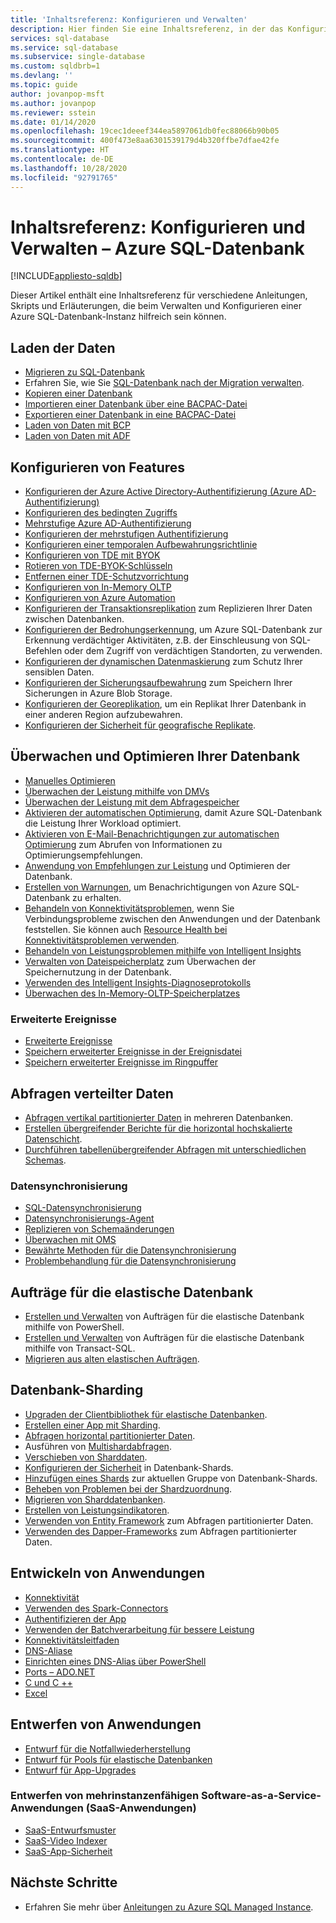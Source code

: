 ```yaml
---
title: 'Inhaltsreferenz: Konfigurieren und Verwalten'
description: Hier finden Sie eine Inhaltsreferenz, in der das Konfigurieren und Verwalten von Azure SQL-Datenbank erläutert wird.
services: sql-database
ms.service: sql-database
ms.subservice: single-database
ms.custom: sqldbrb=1
ms.devlang: ''
ms.topic: guide
author: jovanpop-msft
ms.author: jovanpop
ms.reviewer: sstein
ms.date: 01/14/2020
ms.openlocfilehash: 19cec1deeef344ea5897061db0fec88066b90b05
ms.sourcegitcommit: 400f473e8aa6301539179d4b320ffbe7dfae42fe
ms.translationtype: HT
ms.contentlocale: de-DE
ms.lasthandoff: 10/28/2020
ms.locfileid: "92791765"
---
```

# <a name="configure-and-manage-content-reference---azure-sql-database"></a>Inhaltsreferenz: Konfigurieren und Verwalten – Azure SQL-Datenbank
[!INCLUDE[appliesto-sqldb](../includes/appliesto-sqldb.md)]

Dieser Artikel enthält eine Inhaltsreferenz für verschiedene Anleitungen, Skripts und Erläuterungen, die beim Verwalten und Konfigurieren einer Azure SQL-Datenbank-Instanz hilfreich sein können. 

## <a name="load-data"></a>Laden der Daten

- [Migrieren zu SQL-Datenbank](migrate-to-database-from-sql-server.md)
- Erfahren Sie, wie Sie [SQL-Datenbank nach der Migration verwalten](manage-data-after-migrating-to-database.md).
- [Kopieren einer Datenbank](database-copy.md)
- [Importieren einer Datenbank über eine BACPAC-Datei](database-import.md)
- [Exportieren einer Datenbank in eine BACPAC-Datei](database-export.md)
- [Laden von Daten mit BCP](../load-from-csv-with-bcp.md)
- [Laden von Daten mit ADF](../../data-factory/connector-azure-sql-database.md?toc=/azure/sql-database/toc.json)

## <a name="configure-features"></a>Konfigurieren von Features

- [Konfigurieren der Azure Active Directory-Authentifizierung (Azure AD-Authentifizierung)](authentication-aad-configure.md)
- [Konfigurieren des bedingten Zugriffs](conditional-access-configure.md)
- [Mehrstufige Azure AD-Authentifizierung](authentication-mfa-ssms-overview.md)
- [Konfigurieren der mehrstufigen Authentifizierung](authentication-mfa-ssms-configure.md)
- [Konfigurieren einer temporalen Aufbewahrungsrichtlinie](temporal-tables-retention-policy.md)
- [Konfigurieren von TDE mit BYOK](transparent-data-encryption-byok-configure.md)
- [Rotieren von TDE-BYOK-Schlüsseln](transparent-data-encryption-byok-key-rotation.md)
- [Entfernen einer TDE-Schutzvorrichtung](transparent-data-encryption-byok-remove-tde-protector.md)
- [Konfigurieren von In-Memory OLTP](../in-memory-oltp-configure.md)
- [Konfigurieren von Azure Automation](automation-manage.md)
- [Konfigurieren der Transaktionsreplikation](replication-to-sql-database.md) zum Replizieren Ihrer Daten zwischen Datenbanken.
- [Konfigurieren der Bedrohungserkennung](threat-detection-configure.md), um Azure SQL-Datenbank zur Erkennung verdächtiger Aktivitäten, z.B. der Einschleusung von SQL-Befehlen oder dem Zugriff von verdächtigen Standorten, zu verwenden.
- [Konfigurieren der dynamischen Datenmaskierung](dynamic-data-masking-configure-portal.md) zum Schutz Ihrer sensiblen Daten.
- [Konfigurieren der Sicherungsaufbewahrung](long-term-backup-retention-configure.md) zum Speichern Ihrer Sicherungen in Azure Blob Storage. 
- [Konfigurieren der Georeplikation](active-geo-replication-overview.md), um ein Replikat Ihrer Datenbank in einer anderen Region aufzubewahren.
- [Konfigurieren der Sicherheit für geografische Replikate](active-geo-replication-security-configure.md).

## <a name="monitor-and-tune-your-database"></a>Überwachen und Optimieren Ihrer Datenbank

- [Manuelles Optimieren](performance-guidance.md)
- [Überwachen der Leistung mithilfe von DMVs](monitoring-with-dmvs.md)
- [Überwachen der Leistung mit dem Abfragespeicher](/sql/relational-databases/performance/best-practice-with-the-query-store#Insight)
- [Aktivieren der automatischen Optimierung](automatic-tuning-enable.md), damit Azure SQL-Datenbank die Leistung Ihrer Workload optimiert.
- [Aktivieren von E-Mail-Benachrichtigungen zur automatischen Optimierung](automatic-tuning-email-notifications-configure.md) zum Abrufen von Informationen zu Optimierungsempfehlungen.
- [Anwendung von Empfehlungen zur Leistung](database-advisor-find-recommendations-portal.md) und Optimieren der Datenbank.
- [Erstellen von Warnungen](alerts-insights-configure-portal.md), um Benachrichtigungen von Azure SQL-Datenbank zu erhalten.
- [Behandeln von Konnektivitätsproblemen](troubleshoot-common-errors-issues.md), wenn Sie Verbindungsprobleme zwischen den Anwendungen und der Datenbank feststellen. Sie können auch [Resource Health bei Konnektivitätsproblemen verwenden](resource-health-to-troubleshoot-connectivity.md).
- [Behandeln von Leistungsproblemen mithilfe von Intelligent Insights](intelligent-insights-troubleshoot-performance.md)
- [Verwalten von Dateispeicherplatz](file-space-manage.md) zum Überwachen der Speichernutzung in der Datenbank.
- [Verwenden des Intelligent Insights-Diagnoseprotokolls](intelligent-insights-use-diagnostics-log.md)
- [Überwachen des In-Memory-OLTP-Speicherplatzes](../in-memory-oltp-monitor-space.md)

### <a name="extended-events"></a>Erweiterte Ereignisse

- [Erweiterte Ereignisse](xevent-db-diff-from-svr.md)
- [Speichern erweiterter Ereignisse in der Ereignisdatei](xevent-code-event-file.md)
- [Speichern erweiterter Ereignisse im Ringpuffer](xevent-code-ring-buffer.md)

## <a name="query-distributed-data"></a>Abfragen verteilter Daten

- [Abfragen vertikal partitionierter Daten](elastic-query-getting-started-vertical.md) in mehreren Datenbanken.
- [Erstellen übergreifender Berichte für die horizontal hochskalierte Datenschicht](elastic-query-horizontal-partitioning.md).
- [Durchführen tabellenübergreifender Abfragen mit unterschiedlichen Schemas](elastic-query-vertical-partitioning.md).

### <a name="data-sync"></a>Datensynchronisierung

- [SQL-Datensynchronisierung](sql-data-sync-data-sql-server-sql-database.md)
- [Datensynchronisierungs-Agent](sql-data-sync-agent-overview.md)
- [Replizieren von Schemaänderungen](sql-data-sync-update-sync-schema.md)
- [Überwachen mit OMS](./monitor-tune-overview.md)
- [Bewährte Methoden für die Datensynchronisierung](sql-data-sync-best-practices.md)
- [Problembehandlung für die Datensynchronisierung](sql-data-sync-troubleshoot.md)

## <a name="elastic-database-jobs"></a>Aufträge für die elastische Datenbank

- [Erstellen und Verwalten](elastic-jobs-powershell-create.md) von Aufträgen für die elastische Datenbank mithilfe von PowerShell.
- [Erstellen und Verwalten](elastic-jobs-tsql-create-manage.md) von Aufträgen für die elastische Datenbank mithilfe von Transact-SQL.
- [Migrieren aus alten elastischen Aufträgen](elastic-jobs-migrate.md).

## <a name="database-sharding"></a>Datenbank-Sharding

- [Upgraden der Clientbibliothek für elastische Datenbanken](elastic-scale-upgrade-client-library.md).
- [Erstellen einer App mit Sharding](elastic-scale-get-started.md).
- [Abfragen horizontal partitionierter Daten](elastic-query-getting-started.md).
- Ausführen von [Multishardabfragen](elastic-scale-multishard-querying.md).
- [Verschieben von Sharddaten](elastic-scale-configure-deploy-split-and-merge.md).
- [Konfigurieren der Sicherheit](elastic-scale-split-merge-security-configuration.md) in Datenbank-Shards.
- [Hinzufügen eines Shards](elastic-scale-add-a-shard.md) zur aktuellen Gruppe von Datenbank-Shards.
- [Beheben von Problemen bei der Shardzuordnung](elastic-database-recovery-manager.md).
- [Migrieren von Sharddatenbanken](elastic-convert-to-use-elastic-tools.md).
- [Erstellen von Leistungsindikatoren](elastic-database-perf-counters.md).
- [Verwenden von Entity Framework](elastic-scale-use-entity-framework-applications-visual-studio.md) zum Abfragen partitionierter Daten.
- [Verwenden des Dapper-Frameworks](elastic-scale-working-with-dapper.md) zum Abfragen partitionierter Daten.

## <a name="develop-applications"></a>Entwickeln von Anwendungen

- [Konnektivität](connect-query-content-reference-guide.md#libraries)
- [Verwenden des Spark-Connectors](spark-connector.md)
- [Authentifizieren der App](application-authentication-get-client-id-keys.md)
- [Verwenden der Batchverarbeitung für bessere Leistung](../performance-improve-use-batching.md)
- [Konnektivitätsleitfaden](troubleshoot-common-connectivity-issues.md)
- [DNS-Aliase](dns-alias-overview.md)
- [Einrichten eines DNS-Alias über PowerShell](dns-alias-powershell-create.md)
- [Ports – ADO.NET](adonet-v12-develop-direct-route-ports.md)
- [C und C ++](develop-cplusplus-simple.md)
- [Excel](connect-excel.md)

## <a name="design-applications"></a>Entwerfen von Anwendungen

- [Entwurf für die Notfallwiederherstellung](designing-cloud-solutions-for-disaster-recovery.md)
- [Entwurf für Pools für elastische Datenbanken](disaster-recovery-strategies-for-applications-with-elastic-pool.md)
- [Entwurf für App-Upgrades](manage-application-rolling-upgrade.md)

### <a name="design-multi-tenant-software-as-a-service-saas-applications"></a>Entwerfen von mehrinstanzenfähigen Software-as-a-Service-Anwendungen (SaaS-Anwendungen)

- [SaaS-Entwurfsmuster](saas-tenancy-app-design-patterns.md)
- [SaaS-Video Indexer](saas-tenancy-video-index-wingtip-brk3120-20171011.md)
- [SaaS-App-Sicherheit](saas-tenancy-elastic-tools-multi-tenant-row-level-security.md)

## <a name="next-steps"></a>Nächste Schritte

- Erfahren Sie mehr über [Anleitungen zu Azure SQL Managed Instance](../managed-instance/how-to-content-reference-guide.md).